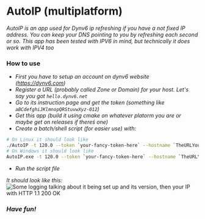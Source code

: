 # AutoIP (multiplatform)
*AutoIP is an app used for Dynv6 ip refreshing if you have a not fixed IP address.*
*You can keep your DNS pointing to you by refreshing each second or so.*
*This app has been tested with IPV6 in mind, but technically it does work with IPV4 too*

### How to use
* *First you have to setup an account on dynv6 website (https://dynv6.com)*
* *Register a URL (probably called Zone or Domain) for your host. Let's say you got `hello.dynv6.net`*
* *Go to its instruction page and get the token (something like `aBCdefghiJKlmnopQRStuvwXyz-012`)*
* *Get this app (build it using cmake on whatever platorm you are or maybe get on releases if thereś one)*
* *Create a batch/shell script (for easier use) with:*
```sh
# On Linux it should look like
./AutoIP -t 120.0 --token `your-fancy-token-here` --hostname `TheURLYouCreated.something.net` -v
# On Windows it should look like
AutoIP.exe -t 120.0 --token `your-fancy-token-here` --hostname `TheURLYouCreated.something.net` -v
```
* *Run the script file*

*It should look like this:*
![Some logging talking about it being set up and its version, then your IP with HTTP 1.1 200 OK](https://media.discordapp.net/attachments/883480599032135690/928703995298611230/SPOILER_unknown.png)

### *Have fun!*